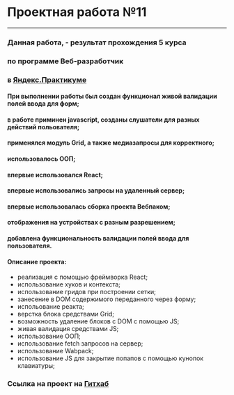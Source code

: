 # Проектная работа №11

---

### Данная работа, - результат прохождения 5 курса

### по программе **Веб-разработчик**

### в [Яндекс.Практикуме](https://praktikum.yandex.ru/)

#### При выполнении работы был создан функционал живой валидации полей ввода для форм;

#### в работе приминен javascript, созданы слушатели для разных действий польователя;

#### применялся модуль Grid, а также медиазапросы для корректного;

#### использовалось ООП;

#### впервые использовался React;

#### впервые использовались запросы на удаленный сервер;

#### впервые использовалась сборка проекта Вебпаком;

#### отображения на устройствах с разным разрешением;

#### добавлена функциональность валидации полей ввода для пользователя.

#### Описание проекта:

- реализация с помощью фреймворка React;
- использование хуков и контекста;
- использование гридов при построении сетки;
- занесение в DOM содержимого переданного через форму;
- испольование реакта;
- верстка блока средствами Grid;
- возможность удаление блоков с DOM с помощью JS;
- живая валидация средствами JS;
- использование ООП;
- использование fetch запросов на сервер;
- использование Wabpack;
- использование JS для закрытие попапов с помощью кунопок клавиатуры;

### Ссылка на проект на [Гитхаб](https://newrdlink.github.io/mesto-react/build/index.html)
